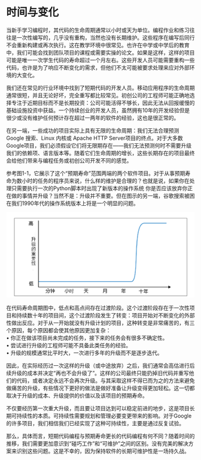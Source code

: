 # 时间与变化
当新手学习编程时，其代码的生命周期通常以小时或天为单位。编程作业和练习往往是一次性编写的，几乎没有重构，当然也没有长期维护。这些程序在编写后同行不会重新构建或再次执行。这在教学环境中很常见。也许在中学或中学后的教育中，我们可能会找到团队项目的课程或需要实操的论文。如果是这样，这样的项目可能是唯一一次学生代码的寿命超过一个月左右。这些开发人员可能需要重构一些代码，也许是为了响应不断变化的需求，但他们不太可能被要求处理来应对外部环境的大变化。

我们还在常见的行业环境中找到了短期代码的开发人员。移动应用程序的生命周期通常很短，并且无论好坏，完全重写都比较常见。初创公司的工程师可能正确地选择专注于近期目标而不是长期投资：公司可能活得不够长，因此无法从回报缓慢的基础设施投资中获益。一个持续创业的开发人员，虽然拥有10年的开发经验但是很少或没有维护任何预计存在超过一两年的软件的经验，这也是很正常的。

在另一端，一些成功的项目实际上具有无限的生命周期：我们无法合理预测Google 搜索、Linux 内核或 Apache HTTP Server项目的终点。对于大多数Google项目，我们必须假设它们将无限期存在——我们无法预测何时不需要升级我们的依赖项、语言版本等。随着它们生命周期的增长，这些长期存在的项目最终会给他们带来与编程任务或初创公司开发不同的感觉。

参考图1-1，它展示了这个“预期寿命”范围两端的两个软件项目。对于从事预期寿命为数小时的任务的程序员来说，什么样的维护是合理的？也就是说，如果你在处理只需要执行一次的Python脚本时出现了新版本的操作系统
你是否应该放弃你正在做的事情并升级？当然不是：升级并不重要。但在图示的另一端，谷歌搜索被困在我们1990年代的操作系统版本上将是一个明显的问题。

![生命周期和升级的重要性](./resources/1-1.png)

在代码寿命周期图中，低点和高点间存在过渡阶段。这个过渡阶段存在于一次性项目和持续数十年的项目间，这个过渡阶段发生了转变：项目开始对不断变化的外部性做出反应。对于从一开始就没有升级计划的项目，这种转变是非常痛苦的，有三个原因，每个原因都会使其他原因更加复杂：  
• 你正在做该项目尚未完成的任务，接下来的任务会有很多不确定性。  
• 尝试进行升级的工程师可能不具备此类任务的经验。  
• 升级的规模通常比平时大，一次进行多年的升级而不是逐步迭代。  

因此，在实际经历过一次这样的升级（或中途放弃）之后，我们通常会高估进行后续升级的成本并决定“再也不会升级了”。这样的公司最终只能扔掉旧代码并重写他们的代码，或者决定永远不会再次升级。与其采取这样不得已而为之的方法来避免做痛苦的升级，有些情况下更好的做法是做好准备让升级变得更加轻松。这一切都取决于升级的成本、升级提供的价值以及该项目的预期寿命。    

不仅要经历第一次重大升级，而且要让项目达到可以稳定前进的地步，这是项目长期可持续性的本质。可持续性需要规划和管理必要变更带来的影响。对于Google的许多项目，我们相信我们已经实现了这种可持续性，主要是通过反复试验。  

那么，具体而言，短期代码编程与预期寿命更长的代码编程有何不同？随着时间的推移，我们需要更加意识到“碰巧工作”和“可维护”之间的区别。没有完美的解决方案来识别这些问题。这是不幸的，因为保持软件的长期可维护性是一场持久战。